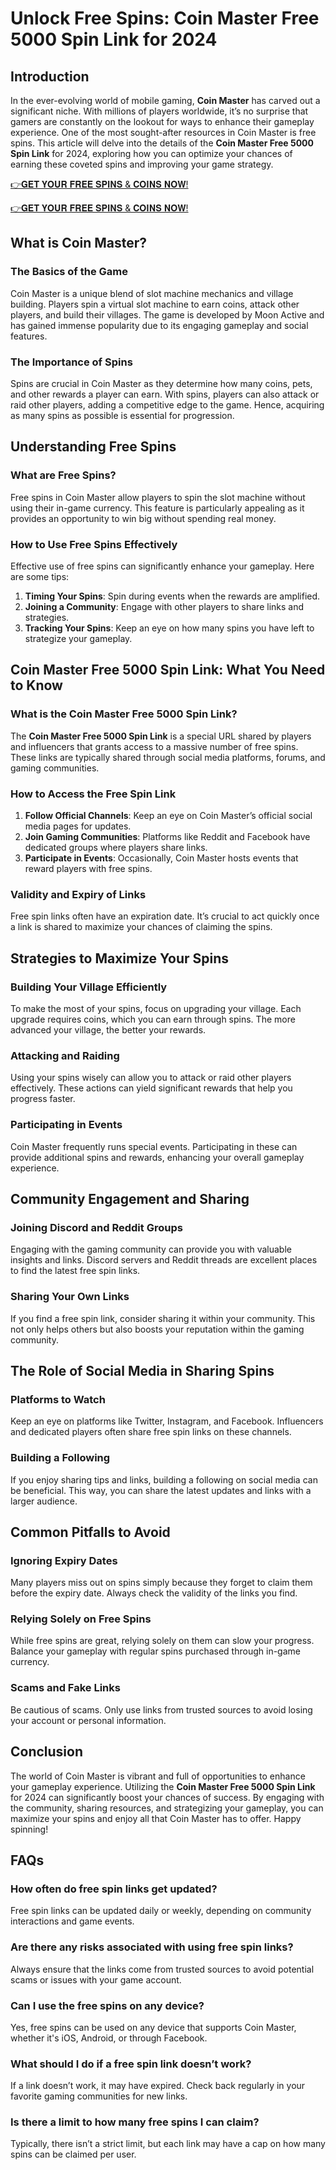 # Unlock Free Spins: Coin Master Free 5000 Spin Link for 2024

## Introduction

In the ever-evolving world of mobile gaming, **Coin Master** has carved out a significant niche. With millions of players worldwide, it’s no surprise that gamers are constantly on the lookout for ways to enhance their gameplay experience. One of the most sought-after resources in Coin Master is free spins. This article will delve into the details of the **Coin Master Free 5000 Spin Link** for 2024, exploring how you can optimize your chances of earning these coveted spins and improving your game strategy.

[👉𝐆𝐄𝐓 𝐘𝐎𝐔𝐑 𝐅𝐑𝐄𝐄 𝐒𝐏𝐈𝐍𝐒 & 𝐂𝐎𝐈𝐍𝐒 𝐍𝐎𝐖!](http://todaylink.site/Coinspins/)

[👉𝐆𝐄𝐓 𝐘𝐎𝐔𝐑 𝐅𝐑𝐄𝐄 𝐒𝐏𝐈𝐍𝐒 & 𝐂𝐎𝐈𝐍𝐒 𝐍𝐎𝐖!](http://todaylink.site/Coinspins/)

## What is Coin Master?

### The Basics of the Game

Coin Master is a unique blend of slot machine mechanics and village building. Players spin a virtual slot machine to earn coins, attack other players, and build their villages. The game is developed by Moon Active and has gained immense popularity due to its engaging gameplay and social features.

### The Importance of Spins

Spins are crucial in Coin Master as they determine how many coins, pets, and other rewards a player can earn. With spins, players can also attack or raid other players, adding a competitive edge to the game. Hence, acquiring as many spins as possible is essential for progression.

## Understanding Free Spins

### What are Free Spins?

Free spins in Coin Master allow players to spin the slot machine without using their in-game currency. This feature is particularly appealing as it provides an opportunity to win big without spending real money.

### How to Use Free Spins Effectively

Effective use of free spins can significantly enhance your gameplay. Here are some tips:

1. **Timing Your Spins**: Spin during events when the rewards are amplified.
2. **Joining a Community**: Engage with other players to share links and strategies.
3. **Tracking Your Spins**: Keep an eye on how many spins you have left to strategize your gameplay.

## Coin Master Free 5000 Spin Link: What You Need to Know

### What is the Coin Master Free 5000 Spin Link?

The **Coin Master Free 5000 Spin Link** is a special URL shared by players and influencers that grants access to a massive number of free spins. These links are typically shared through social media platforms, forums, and gaming communities.

### How to Access the Free Spin Link

1. **Follow Official Channels**: Keep an eye on Coin Master’s official social media pages for updates.
2. **Join Gaming Communities**: Platforms like Reddit and Facebook have dedicated groups where players share links.
3. **Participate in Events**: Occasionally, Coin Master hosts events that reward players with free spins.

### Validity and Expiry of Links

Free spin links often have an expiration date. It’s crucial to act quickly once a link is shared to maximize your chances of claiming the spins.

## Strategies to Maximize Your Spins

### Building Your Village Efficiently

To make the most of your spins, focus on upgrading your village. Each upgrade requires coins, which you can earn through spins. The more advanced your village, the better your rewards.

### Attacking and Raiding

Using your spins wisely can allow you to attack or raid other players effectively. These actions can yield significant rewards that help you progress faster.

### Participating in Events

Coin Master frequently runs special events. Participating in these can provide additional spins and rewards, enhancing your overall gameplay experience.

## Community Engagement and Sharing

### Joining Discord and Reddit Groups

Engaging with the gaming community can provide you with valuable insights and links. Discord servers and Reddit threads are excellent places to find the latest free spin links.

### Sharing Your Own Links

If you find a free spin link, consider sharing it within your community. This not only helps others but also boosts your reputation within the gaming community.

## The Role of Social Media in Sharing Spins

### Platforms to Watch

Keep an eye on platforms like Twitter, Instagram, and Facebook. Influencers and dedicated players often share free spin links on these channels.

### Building a Following

If you enjoy sharing tips and links, building a following on social media can be beneficial. This way, you can share the latest updates and links with a larger audience.

## Common Pitfalls to Avoid

### Ignoring Expiry Dates

Many players miss out on spins simply because they forget to claim them before the expiry date. Always check the validity of the links you find.

### Relying Solely on Free Spins

While free spins are great, relying solely on them can slow your progress. Balance your gameplay with regular spins purchased through in-game currency.

### Scams and Fake Links

Be cautious of scams. Only use links from trusted sources to avoid losing your account or personal information.

## Conclusion

The world of Coin Master is vibrant and full of opportunities to enhance your gameplay experience. Utilizing the **Coin Master Free 5000 Spin Link** for 2024 can significantly boost your chances of success. By engaging with the community, sharing resources, and strategizing your gameplay, you can maximize your spins and enjoy all that Coin Master has to offer. Happy spinning!

## FAQs

### How often do free spin links get updated?

Free spin links can be updated daily or weekly, depending on community interactions and game events.

### Are there any risks associated with using free spin links?

Always ensure that the links come from trusted sources to avoid potential scams or issues with your game account.

### Can I use the free spins on any device?

Yes, free spins can be used on any device that supports Coin Master, whether it's iOS, Android, or through Facebook.

### What should I do if a free spin link doesn’t work?

If a link doesn’t work, it may have expired. Check back regularly in your favorite gaming communities for new links.

### Is there a limit to how many free spins I can claim?

Typically, there isn’t a strict limit, but each link may have a cap on how many spins can be claimed per user.
